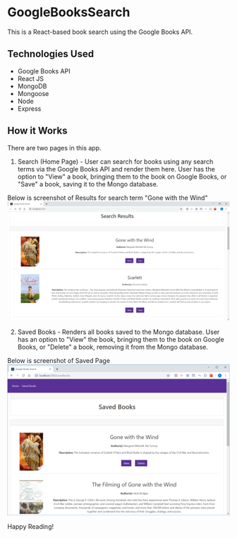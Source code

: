 # GoogleBooksSearch
This is a React-based book search using the Google Books API.

## Technologies Used
* Google Books API
* React JS
* MongoDB
* Mongoose
* Node
* Express

## How it Works
There are two pages in this app.

1) Search (Home Page) - User can search for books using any search terms via the Google Books API and render them here. User has the option to "View" a book, bringing them to the book on Google Books, or "Save" a book, saving it to the Mongo database.

Below is screenshot of Results for search term "Gone with the Wind"
![Search Results](client/public/images/search-results.png)

2) Saved Books - Renders all books saved to the Mongo database. User has an option to "View" the book, bringing them to the book on Google Books, or "Delete" a book, removing it from the Mongo database.

Below is screenshot of Saved Page
![Saved Page](client/public/images/saved.png)

Happy Reading!

